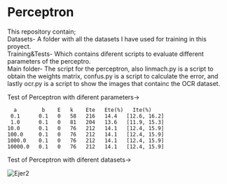 # Perceptron

This repository contain;     
Datasets- A folder with all the datasets I have used for training in this proyect.  
Training&Tests- Which contains diferent scripts to evaluate different parameters of the perceptro.      
Main folder- The script for the perceptron, also linmach.py is a script to obtain the weights matrix, confus.py is a script to calculate the error, and lastly ocr.py is a script to show the images that containc the OCR dataset. 

Test of Perceptron with diferent parameters->

      a        b    E   k    Ete   Ete(%)   Ite(%)
     0.1      0.1   0   58   216   14.4   [12.6, 16.2]
     1.0      0.1   0   81   204   13.6   [11.9, 15.3]
    10.0      0.1   0   76   212   14.1   [12.4, 15.9]
    100.0     0.1   0   76   212   14.1   [12.4, 15.9]
    1000.0    0.1   0   76   212   14.1   [12.4, 15.9]
    10000.0   0.1   0   76   212   14.1   [12.4, 15.9]
 
 
 Test of Perceptron with diferent datasets->
 
 ![Ejer2](https://user-images.githubusercontent.com/99536660/167117833-9867803c-431e-4dae-a7ff-48682fcdeee4.png)
